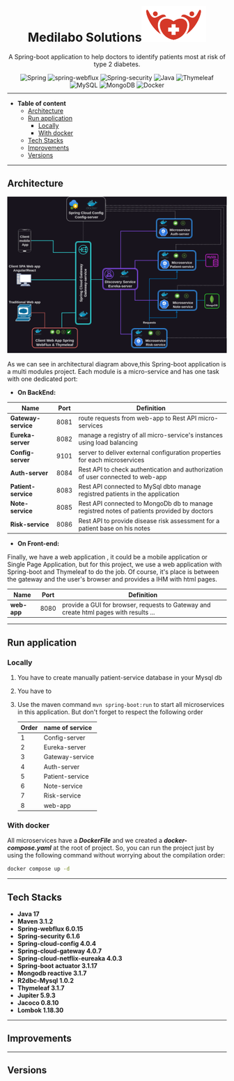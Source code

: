 # <div align="center">Medilabo Solutions![Alt text](image-1.png)</div>

<p style="text-align: center;">A Spring-boot application to help doctors to identify patients most at risk of type 2 diabetes.</p>

  <div style="height:30px;text-align:center;">

  ![Spring](https://img.shields.io/badge/spring--boot?style=plastic&logo=spring&label=spring) ![spring-webflux](https://img.shields.io/badge/spring--webflux?style=plastic&logo=spring&label=spring%20webflux) 
 ![Spring-security](https://img.shields.io/badge/spring--security?style=plastic&logo=spring%20security&label=spring-security) ![Java](https://img.shields.io/badge/java--jdk?style=plastic&logo=openjdk&label=java17) ![Thymeleaf](https://img.shields.io/badge/spring--Thymeleaf?style=plastic&logo=Thymeleaf&label=Thymeleaf) ![MySQL](https://img.shields.io/badge/mysql--db?style=plastic&logo=mysql&label=Mysql) ![MongoDB](https://img.shields.io/badge/Mongo--db?style=plastic&logo=mongodb&label=MongoDB) ![Docker](https://img.shields.io/badge/docker--container?style=plastic&logo=docker&label=Docker)

</div>



---

- **Table of content**
  - [Architecture](#architecture)
  - [Run application](#run-application)
    - [Locally](#locally)
    - [With docker](#with-docker)
  - [Tech Stacks](#tech-stacks)
  - [Improvements](#improvements)
  - [Versions](#versions)
  
---

## Architecture

![Alt text](Architecture.drawio.png)

As we can see in architectural diagram above,this Spring-boot application is a multi modules project. Each module is a micro-service and has one task with one dedicated port:

- **On BackEnd:**

Name  | Port| Definition
------|------|---------
 **Gateway-service** | 8081| route requests from web-app to Rest API micro-services
 **Eureka-server**   | 8082| manage a registry of all micro-service's instances using load balancing
 **Config-server**   | 9101| server to deliver external configuration properties for each microservices
 **Auth-server**     |8084| Rest API to check authentication and authorization of user connected to web-app
 **Patient-service** |8083 | Rest API connected to MySql dbto manage registred patients in the application
 **Note-service** |8085|Rest API connected to MongoDb db to manage registred notes of patients provided by doctors
 **Risk-service** |8086|Rest API to provide disease risk assessment for a patient base on his notes

- **On Front-end:**

Finally, we have a web application , it could be a mobile application or Single Page Application, but for this project, we use a web application with Spring-boot and Thymeleaf to do the job. Of course, it's place is between the gateway and the user's browser and provides a IHM with html pages.

Name         | Port | Definition
-------------|------|----------
 **web-app** | 8080 | provide a GUI for browser, requests to Gateway and create html pages with results ...

---

## Run application

### Locally

1. You have to create manually patient-service database in your Mysql db
2. You have to
3. Use the maven command `mvn spring-boot:run` to start all microservices in this application. But don't forget to respect the following order

    Order | name of service
    ------|----------------
    1|Config-server
    2|Eureka-server
    3|Gateway-service
    4|Auth-server
    5|Patient-service
    6|Note-service
    7|Risk-service
    8|web-app

### With docker

All microservices have a ***DockerFile*** and we created a ***docker-compose.yaml*** at the root of project.
So, you can run the project just by using the following command without worrying about the compilation order:

```bash
docker compose up -d
```

---

## Tech Stacks

- **Java 17**
- **Maven 3.1.2**
- **Spring-webflux 6.0.15**
- **Spring-security 6.1.6**
- **Spring-cloud-config 4.0.4**
- **Spring-cloud-gateway 4.0.7**
- **Spring-cloud-netflix-eureaka 4.0.3**
- **Spring-boot actuator 3.1.17**
- **Mongodb reactive 3.1.7**
- **R2dbc-Mysql 1.0.2**
- **Thymeleaf 3.1.7**
- **Jupiter 5.9.3**
- **Jacoco 0.8.10**
- **Lombok 1.18.30**

---

## Improvements

---

## Versions
